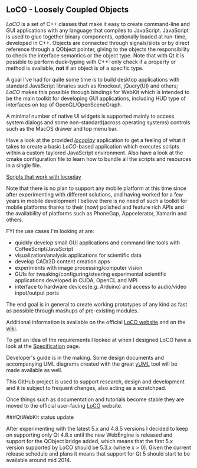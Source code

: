 ## LoCO - Loosely Coupled Objects

_LoCO_ is a set of C++ classes that make it easy to create command-line and GUI
applications with any language that compiles to JavaScript.
JavaScript is used to glue together binary components, optionally loaded
at run-time, developed in C++.
Objects are connected through signals/slots or by direct reference through
a QObject pointer, giving to the objects the responsibility to check the
interface semantics or the object type.
Note that with Qt it is possible to perform duck-typing with C++: only
check if a property or method is available, **not** if an object is of
a specific type. 

A goal I've had for quite some time is to build desktop applications
with standard JavaScript libraries such as Knockout, jQuery(UI) and others;
_LoCO_ makes this possible through bindings for WebKit which is intended to be the main toolkit for
developing GUI applications, including HUD type of interfaces on top of
OpenGL/OpenSceneGraph.

A minimal number of native UI widgets is supported mainly to access system
dialogs and some non-standard(across operating systems) controls such as
the MacOS drawer and top menu bar.

Have a look at the provided _[locoplay](/candycode/loco/tree/master/apps/locoplay)_ 
application to get a feeling of what it
takes to create a basic _LoCO_-based application which executes scripts
within a custom taylored JavaScript environment. Also have a look at
the cmake configuration file to learn how to bundle all the scripts and
resources in a single file.

[Scripts that work with locoplay](https://github.com/candycode/loco/tree/master/apps/locoplay-scripts)

Note that there is no plan to support any mobile platform at this time
since after experimenting with different solutions, and having worked
for a few years in mobile development I believe there is no need
of such a toolkit for mobile platforms thanks to their (now) polished and
feature rich APIs and the availability of platforms such as PhoneGap,
Appcelerator, Xamarin and others.

FYI the use cases I'm looking at are:

* quickly develop small GUI applications and command line tools with CoffeeScript/JavaScript
* visualization/analysis applications for scientific data
* develop CAD/3D content creation apps
* experiments with image processing/computer vision
* GUIs for tweaking/configuring/steering experimental scientific applications developed in CUDA, OpenCL and MPI
* interface to hardware devices(e.g. Arduino) and access to audio/video input/output ports

The end goal is in general to create working prototypes of any kind as fast as possible through mashups
of pre-existing modules.  

Additional information is available on the official [LoCO website](http://locojs.net) and on the [wiki](https://github.com/candycode/loco/wiki).




To get an idea of the requirements I looked at when I designed LoCO have a look at the 
[Specification](https://github.com/candycode/loco/wiki/Specification) page.

Developer's guide is in the making. Some design documents and accompanying UML diagrams created 
with the great [yUML](http://yuml.me/) tool will be made available as well.

This GitHub project is used to support research, design and development and it is subject to frequent changes, also
acting as a scratchpad.

Once things such as documentation and tutorials become stable they are moved to the official user-facing
[LoCO](http://locojs.net) website.


###QtWebKit status update

After experimenting with the latest 5.x and 4.8.5 versions I decided to keep on supporting only Qt 4.8.x until the new WebEngine is released and support for the QObject bridge added, which means that the first 5.x version supported by LoCO should be 5.3.x (where x > 0).
Given the current release schedule and plans it means that support for Qt 5 should start to be available around mid 2014.





